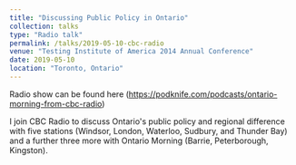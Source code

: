 ```yaml
---
title: "Discussing Public Policy in Ontario"
collection: talks
type: "Radio talk"
permalink: /talks/2019-05-10-cbc-radio
venue: "Testing Institute of America 2014 Annual Conference"
date: 2019-05-10
location: "Toronto, Ontario"
---
```

Radio show can be found here (https://podknife.com/podcasts/ontario-morning-from-cbc-radio)

I join CBC Radio to discuss Ontario's public policy and regional difference with five stations (Windsor, London, Waterloo, Sudbury, and Thunder Bay) and a further three more with Ontario Morning (Barrie, Peterborough, Kingston).
